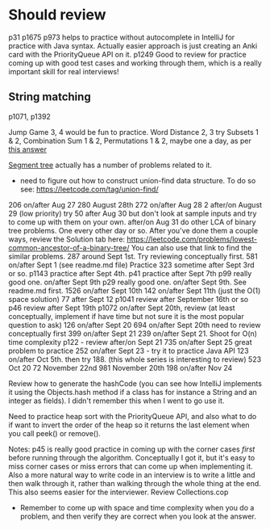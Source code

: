 # Should review


p31
p1675
p973 helps to practice without autocomplete in IntelliJ for practice with Java syntax. Actually easier approach is
just creating an Anki card with the PriorityQueue API on it.
p1249 Good to review for practice coming up with good test cases and working through them, which is a really
important  skill for real interviews!
## String matching
p1071, p1392

Jump Game 3, 4 would be fun to practice.
Word Distance 2, 3
try Subsets 1 & 2, Combination Sum 1 & 2, Permutations 1 & 2, maybe one a day, as per [this answer](https://leetcode.com/problems/permutations/discuss/18239/A-general-approach-to-backtracking-questions-in-Java-(Subsets-Permutations-Combination-Sum-Palindrome-Partioning))

[Segment tree](https://leetcode.com/tag/segment-tree/) actually has a number of problems related to it.
- need to figure out how to construct union-find data structure. To do so see: https://leetcode.com/tag/union-find/

206 on/after Aug 27
280 August 28th
272 on/after Aug 28
2 after/on August 29 (low priority)
try 50 after Aug 30 but don't look at sample inputs and try to come up with them on your own.
after/on Aug 31 do other LCA of binary tree problems. One every other day or so. After you've done them a couple 
ways, review the Solution tab here: https://leetcode.com/problems/lowest-common-ancestor-of-a-binary-tree/ You can 
also use that link to find the similar problems.
287 around Sept 1st. Try reviewing conceptually first.
581 on/after Sept 1 (see readme.md file)
Practice 323 sometime after Sept 3rd or so.
p1143 practice after Sept 4th.
p41 practice after Sept 7th
p99 really good one. on/after Sept 9th
p29 really good one. on/after Sept 9th. See readme.md first.
1526 on/after Sept 10th
142 on/after Sept 11th (just the O(1) space solution)
77 after Sept 12
p1041 review after September 16th or so
p46 review after Sept 19th
p1072 on/after Sept 20th, review (at least conceptually, implement if have time but not sure it is the most popular 
question to ask)
126 on/after Sept 20
694 on/after Sept 20th need to review conceptually first
399 on/after Sept 21
239 on/after Sept 21. Shoot for O(n) time complexity
p122 - review after/on Sept 21
735 on/after Sept 25 great problem to practice
252 on/after Sept 23 - try it to practice Java API 
123 on/after Oct 5th. then try 188. (this whole series is interesting to review)
523 Oct 20
72 November 22nd
981 November 20th
198 on/after Nov 24

Review how to generate the hashCode (you can see how IntelliJ implements it using the Objects.hash method if a class 
has for instance a String and an integer as fields). I didn't remember this when I went to go use it.

Need to practice heap sort with the PriorityQueue API, and also what to do if want to invert the order of the heap 
so it returns the last element when you call peek() or remove().

Notes:
p45 is really good practice in coming up with the corner cases *first* before running through the algorithm. 
Conceptually I got it, but it's easy to miss corner cases or miss errors that can come up when implementing it.
Also a more natural way to write code in an interview is to write a little and then walk through it, rather than 
walking through the whole thing at the end. This also seems easier for the interviewer.
Review Collections.cop
- Remember to come up with space and time complexity when you do a problem, and then verify they are correct when you 
look at the answer.